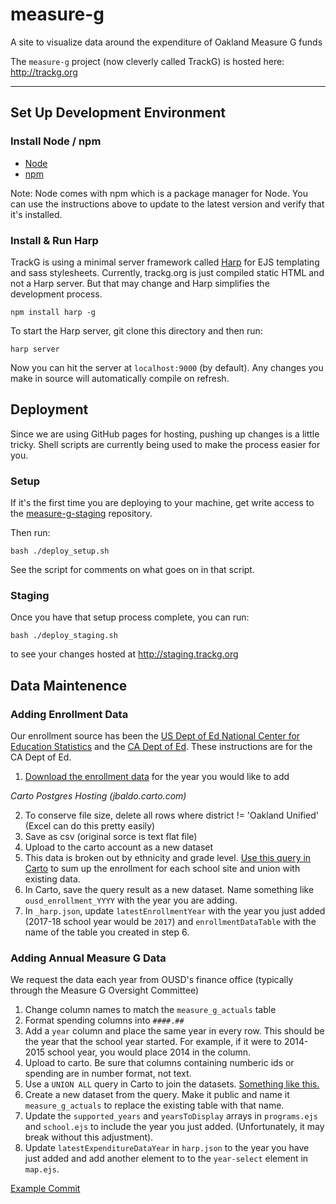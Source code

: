 # measure-g
A site to visualize data around the expenditure of Oakland Measure G funds

The ```measure-g``` project (now cleverly called TrackG) is hosted here: http://trackg.org

---
## Set Up Development Environment

### Install Node / npm

-  [Node](http://nodejs.org/download/)
-  [npm](https://docs.npmjs.com/getting-started/installing-node)

Note: Node comes with npm which is a package manager for Node. You can use the instructions above to update to the latest version and verify that it's installed.


### Install & Run Harp

TrackG is using a minimal server framework called [Harp](http://harpjs.com/) for EJS templating and sass stylesheets. Currently, trackg.org is just compiled static HTML and not a Harp server. But that may change and Harp simplifies the development process.

```
npm install harp -g
```
To start the Harp server, git clone this directory and then run:
```
harp server
```
Now you can hit the server at ```localhost:9000``` (by default). Any changes you make in source will automatically compile on refresh.

## Deployment
Since we are using GitHub pages for hosting, pushing up changes is a little tricky. Shell scripts are currently being used to make the process easier for you.

### Setup

If it's the first time you are deploying to your machine, get write access to the [measure-g-staging](https://github.com/openoakland/measure-g-staging) repository.

Then run:
```
bash ./deploy_setup.sh
```
See the script for comments on what goes on in that script.

### Staging
Once you have that setup process complete, you can run:
```
bash ./deploy_staging.sh
```
to see your changes hosted at http://staging.trackg.org

## Data Maintenence

### Adding Enrollment Data

Our enrollment source has been the [US Dept of Ed National Center for Education Statistics](https://nces.ed.gov/ccd/pubschuniv.asp) and the [CA Dept of Ed](https://www.cde.ca.gov/ds/sd/sd/filesenr.asp). These instructions are for the CA Dept of Ed.

1. [Download the enrollment data](https://www.cde.ca.gov/ds/sd/sd/filesenr.asp) for the year you would like to add

*Carto Postgres Hosting (jbaldo.carto.com)*

2. To conserve file size, delete all rows where district != 'Oakland Unified' (Excel can do this pretty easily)
3. Save as csv (original sorce is text flat file)
4. Upload to the carto account as a new dataset
5. This data is broken out by ethnicity and grade level. [Use this query in Carto](https://github.com/openoakland/measure-g/issues/65) to sum up the enrollment for each school site and union with existing data.
6. In Carto, save the query result as a new dataset. Name something like `ousd_enrollment_YYYY` with the year you are adding.
7. In `_harp.json`, update `latestEnrollmentYear` with the year you just added (2017-18 school year would be `2017`) and `enrollmentDataTable` with the name of the table you created in step 6.

### Adding Annual Measure G Data

We request the data each year from OUSD's finance office (typically through the Measure G Oversight Committee)

1. Change column names to match the `measure_g_actuals` table
2. Format spending columns into `####.##`
3. Add a `year` column and place the same year in every row. This should be the year that the school year started. For example, if it were to 2014-2015 school year, you would place 2014 in the column.
4. Upload to carto. Be sure that columns containing numberic ids or spending are in number format, not text.
5. Use a `UNION ALL` query in Carto to join the datasets. [Something like this.](https://github.com/openoakland/measure-g/issues/63)
6. Create a new dataset from the query. Make it public and name it `measure_g_actuals` to replace the existing table with that name.
7. Update the `supported_years` and `yearsToDisplay` arrays in `programs.ejs` and `school.ejs` to include the year you just added. (Unfortunately, it may break without this adjustment).
8. Update `latestExpenditureDataYear` in `harp.json` to the year you have just added and add another element to to the `year-select` element in `map.ejs`.

[Example Commit](https://github.com/openoakland/measure-g/commit/7de5b408a0b319c3f9b9814e93c637a66b00de5a)

